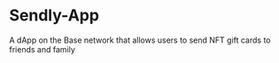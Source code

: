 # Sendly-App
A dApp on the Base network that allows users to send NFT gift cards to friends and family
